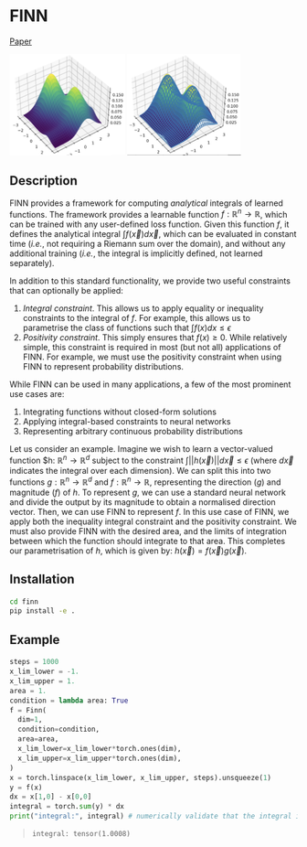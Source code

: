 # FINN
[Paper](https://arxiv.org/abs/2307.14439)

<img src="img/learned.png" alt="Learned Fixed Integral Network" width=40%> <img src="img/ground_truth.png" alt="Grouth Truth" width=39.65%>

## Description
FINN provides a framework for computing _analytical_ integrals of learned functions. The framework provides a learnable function $f: \mathbb{R}^n \to \mathbb{R}$, which can be trained with any user-defined loss function. Given this function $f$, it defines the analytical integral $\int f(\vec{x}) d\vec{x}$, which can be evaluated in constant time (_i.e._, not requiring a Riemann sum over the domain), and without any additional training (_i.e._, the integral is implicitly defined, not learned separately).

In addition to this standard functionality, we provide two useful constraints that can optionally be applied:
1. *Integral constraint*. This allows us to apply equality or inequality constraints to the integral of $f$. For example, this allows us to parametrise the class of functions such that $\int f(x) dx \leq \epsilon$
2. *Positivity constraint*. This simply ensures that $f(x) \geq 0$. While relatively simple, this constraint is required in most (but not all) applications of FINN. For example, we must use the positivity constraint when using FINN to represent probability distributions.

While FINN can be used in many applications, a few of the most prominent use cases are:
1. Integrating functions without closed-form solutions
2. Applying integral-based constraints to neural networks
3. Representing arbitrary continuous probability distributions

Let us consider an example. Imagine we wish to learn a vector-valued function $h: $\mathbb{R}^n \to \mathbb{R}^d$ subject to the constraint $\int ||h(\vec{x})|| d\vec{x} \leq \epsilon$ (where $d\vec{x}$ indicates the integral over each dimension). We can split this into two functions $g: \mathbb{R}^n \to \mathbb{R}^d$ and $f: \mathbb{R}^n \to \mathbb{R}$, representing the direction ($g$) and magnitude ($f$) of $h$. To represent $g$, we can use a standard neural network and divide the output by its magnitude to obtain a normalised direction vector. Then, we can use FINN to represent $f$. In this use case of FINN, we apply both the inequality integral constraint and the positivity constraint. We must also provide FINN with the desired area, and the limits of integration between which the function should integrate to that area. This completes our parametrisation of $h$, which is given by: $h(\vec{x}) = f(\vec{x})g(\vec{x})$.

## Installation

```bash
cd finn
pip install -e .
```

## Example

```python
steps = 1000
x_lim_lower = -1.
x_lim_upper = 1.
area = 1.
condition = lambda area: True
f = Finn(
  dim=1,
  condition=condition,
  area=area,
  x_lim_lower=x_lim_lower*torch.ones(dim),
  x_lim_upper=x_lim_upper*torch.ones(dim),
)
x = torch.linspace(x_lim_lower, x_lim_upper, steps).unsqueeze(1)
y = f(x)
dx = x[1,0] - x[0,0]
integral = torch.sum(y) * dx
print("integral:", integral) # numerically validate that the integral is 1.0
```
>```
>integral: tensor(1.0008)
>```

